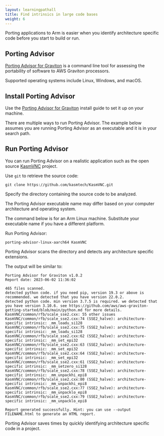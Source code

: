 ```yaml
---
layout: learningpathall
title: Find intrinsics in large code bases
weight: 6
---
```


Porting applications to Arm is easier when you identify architecture specific code before you start to build or run.

## Porting Advisor

[Porting Advisor for Graviton](https://github.com/aws/porting-advisor-for-graviton/) is a command line tool for assessing the portability of software to AWS Graviton processors. 

Supported operating systems include Linux, Windows, and macOS.

## Install Porting Advisor

Use the [Porting Advisor for Graviton](/install-guides/porting-advisor/) install guide to set it up on your machine.

There are multiple ways to run Porting Advisor. The example below assumes you are running Porting Advisor as an executable and it is in your search path.

## Run Porting Advisor

You can run Porting Advisor on a realistic application such as the open source [KasmVNC](https://github.com/kasmtech/KasmVNC) project.

Use `git` to retrieve the source code:

```console
git clone https://github.com/kasmtech/KasmVNC.git
```

Specify the directory containing the source code to be analyzed.

The Porting Advisor executable name may differ based on your computer architecture and operating system. 

The command below is for an Arm Linux machine. Substitute your executable name if you have a different platform.

Run Porting Advisor:

```console
porting-advisor-linux-aarch64 KasmVNC
```

Porting Advisor scans the directory and detects any architecture specific extensions. 

The output will be similar to: 

```output
Porting Advisor for Graviton v1.0.2
Report date: 2023-06-02 11:36:02

465 files scanned.
detected python code. if you need pip, version 19.3 or above is recommended. we detected that you have version 22.0.2.
detected python code. min version 3.7.5 is required. we detected that you have version 3.10.6. see https://github.com/aws/aws-graviton-getting-started/blob/main/python.md for more details.
KasmVNC/common/rfb/scale_sse2.cxx: 55 other issues
KasmVNC/common/rfb/scale_sse2.cxx:74 (SSE2_halve): architecture-specific intrinsic: _mm_loadu_si128
KasmVNC/common/rfb/scale_sse2.cxx:75 (SSE2_halve): architecture-specific intrinsic: _mm_loadu_si128
KasmVNC/common/rfb/scale_sse2.cxx:62 (SSE2_halve): architecture-specific intrinsic: _mm_set_epi32
KasmVNC/common/rfb/scale_sse2.cxx:63 (SSE2_halve): architecture-specific intrinsic: _mm_set_epi32
KasmVNC/common/rfb/scale_sse2.cxx:64 (SSE2_halve): architecture-specific intrinsic: _mm_set_epi32
KasmVNC/common/rfb/scale_sse2.cxx:61 (SSE2_halve): architecture-specific intrinsic: _mm_setzero_si128
KasmVNC/common/rfb/scale_sse2.cxx:78 (SSE2_halve): architecture-specific intrinsic: _mm_unpackhi_epi8
KasmVNC/common/rfb/scale_sse2.cxx:80 (SSE2_halve): architecture-specific intrinsic: _mm_unpackhi_epi8
KasmVNC/common/rfb/scale_sse2.cxx:77 (SSE2_halve): architecture-specific intrinsic: _mm_unpacklo_epi8
KasmVNC/common/rfb/scale_sse2.cxx:79 (SSE2_halve): architecture-specific intrinsic: _mm_unpacklo_epi8

Report generated successfully. Hint: you can use --output FILENAME.html to generate an HTML report.
```

Porting Advisor saves times by quickly identifying architecture specific code in a project. 